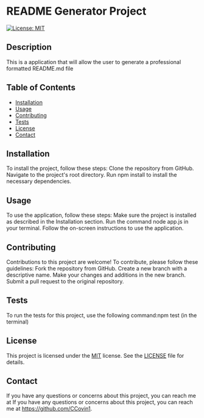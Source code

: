 # README Generator Project

[![License: MIT](https://img.shields.io/badge/License-MIT-yellow.svg)](https://opensource.org/licenses/MIT)

## Description

This is a application that will allow the user to generate a professional formatted README.md file

## Table of Contents

- [Installation](#installation)
- [Usage](#usage)
- [Contributing](#contributing)
- [Tests](#tests)
- [License](#license)
- [Contact](#contact)

## Installation

To install the project, follow these steps: Clone the repository from GitHub. Navigate to the project's root directory. Run npm install to install the necessary dependencies.

## Usage

To use the application, follow these steps: Make sure the project is installed as described in the Installation section. Run the command node app.js in your terminal. Follow the on-screen instructions to use the application.

## Contributing

Contributions to this project are welcome! To contribute, please follow these guidelines: Fork the repository from GitHub. Create a new branch with a descriptive name. Make your changes and additions in the new branch. Submit a pull request to the original repository.

## Tests

To run the tests for this project, use the following command:npm test (in the terminal)

## License

This project is licensed under the [MIT](https://opensource.org/licenses/MIT) license. See the [LICENSE](./LICENSE) file for details.

## Contact

If you have any questions or concerns about this project, you can reach me at If you have any questions or concerns about this project, you can reach me at https://github.com/CCovin1.